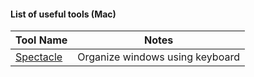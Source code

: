 #### List of useful tools (Mac)
Tool Name                                         | Notes
------------------------------------------------- | ------
[Spectacle](https://github.com/eczarny/spectacle) | Organize windows using keyboard

